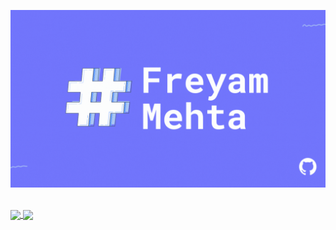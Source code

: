 [![Header](header.gif "Header")](https://freyam.netlify.app/)

<br>

<a href="https://github.com/freyam/freyam">
  <img align="center" src="https://github-readme-stats.vercel.app/api/top-langs/?username=freyam&layout=compact&title_color=CCD6F6&text_color=CCD6F6&icon_color=2bbc8a&bg_color=22272E&hide_border=1&border_radius=15&custom_title=Languages" />
</a>
<a href="https://github.com/freyam/freyam">
  <img align="center" src="https://github-readme-stats.vercel.app/api?username=freyam&show_icons=true&count_private=true&title_color=CCD6F6&text_color=CCD6F6&icon_color=7276fd&bg_color=22272E&hide=issues&hide_border=1&border_radius=15&custom_title=Stats" />
</a>
